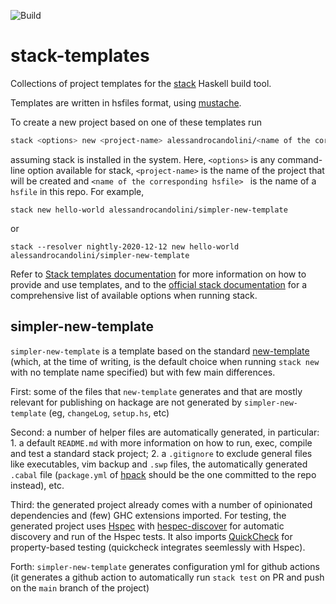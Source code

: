 ![Build](https://github.com/alessandrocandolini/stack-templates/workflows/CI%20Linux/badge.svg)

# stack-templates

Collections of project templates for the [stack](https://docs.haskellstack.org/en/stable/README/) Haskell build tool.

Templates are written in hsfiles format, using [mustache](https://mustache.github.io/). 

To create a new project based on one of these templates run  
```bash
stack <options> new <project-name> alessandrocandolini/<name of the corresponding hsfile> 
```
assuming stack is installed in the system. Here, `<options>` is any command-line option available for stack, `<project-name>` is the name of the project that will be created and `<name of the corresponding hsfile> ` is the name of a `hsfile` in this repo. For example, 
```
stack new hello-world alessandrocandolini/simpler-new-template
```
or 
```
stack --resolver nightly-2020-12-12 new hello-world alessandrocandolini/simpler-new-template
```

Refer to [Stack templates documentation](https://docs.haskellstack.org/en/stable/GUIDE/#templates) for more information on how to provide and use templates, and to the [official stack documentation](https://docs.haskellstack.org/en/stable/GUIDE/) for a comprehensive list of available options when running stack. 

## simpler-new-template

`simpler-new-template` is a template based on the standard [new-template](https://github.com/commercialhaskell/stack-templates/blob/master/new-template.hsfiles) (which, at the time of writing, is the default choice when running `stack new` with no template name specified) but with few main differences. 

First: some of the files that `new-template` generates and that are mostly relevant for publishing on hackage are not generated by `simpler-new-template` (eg, `changeLog`, `setup.hs`, etc) 

Second: a number of helper files are automatically generated, in particular: 1. a default `README.md` with more information on how to run, exec, compile and test a standard stack project; 2. a `.gitignore` to exclude general files like executables, vim backup and `.swp` files, the automatically generated `.cabal` file (`package.yml` of [hpack](https://github.com/sol/hpack) should be the one committed to the repo instead), etc. 

Third: the generated project already comes with a number of opinionated dependencies and (few) GHC extensions imported. 
For testing, the generated project uses [Hspec](https://hspec.github.io/) with [hespec-discover](https://hackage.haskell.org/package/hspec-discover) for automatic discovery and run of the Hspec tests. It also imports [QuickCheck](https://hackage.haskell.org/package/QuickCheck) for property-based testing (quickcheck integrates seemlessly with Hspec). 

Forth: `simpler-new-template` generates configuration yml for github actions (it generates a github action to automatically run `stack test` on PR and push on the `main` branch of the project) 


